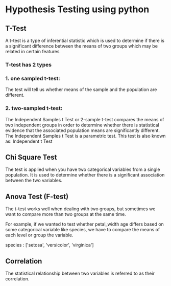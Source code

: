 # Hypothesis Testing using python

## T-Test

A t-test is a type of inferential statistic which is used to determine if there is a significant difference between the means of two groups which may be related in certain features

### T-test has 2 types 

### 1. one sampled t-test:
The test will tell us whether means of the sample and the population are different.

### 2. two-sampled t-test:
The Independent Samples t Test or 2-sample t-test compares the means of two independent groups in order to determine whether there is statistical evidence that the associated population means are significantly different. The Independent Samples t Test is a parametric test. This test is also known as: Independent t Test


## Chi Square Test

The test is applied when you have two categorical variables from a single population. It is used to determine whether there is a significant association between the two variables.


## Anova Test (F-test)
The t-test works well when dealing with two groups, but sometimes we want to compare more than two groups at the same time.

For example, if we wanted to test whether petal_width age differs based on some categorical variable like species, we have to compare the means of each level or group the variable.

species : ['setosa', 'versicolor', 'virginica']

## Correlation
The statistical relationship between two variables is referred to as their correlation.



